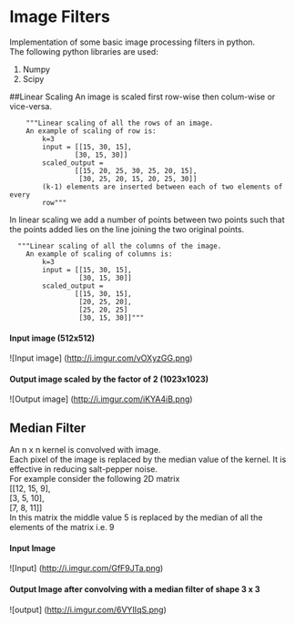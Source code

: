 # Image Filters
Implementation of some basic image processing filters in python.  
The following python libraries are used:  
1. Numpy
2. Scipy


##Linear Scaling
An image is scaled first row-wise then colum-wise or vice-versa.  

        """Linear scaling of all the rows of an image.
        An example of scaling of row is:
            k=3
            input = [[15, 30, 15],
                    [30, 15, 30]]
            scaled_output =
                    [[15, 20, 25, 30, 25, 20, 15],
                     [30, 25, 20, 15, 20, 25, 30]]
            (k-1) elements are inserted between each of two elements of every
            row"""  
In linear scaling we add a number of points between two points such that the points added lies on the line joining the two original points.  


      """Linear scaling of all the columns of the image.
        An example of scaling of columns is:
            k=3
            input = [[15, 30, 15],
                     [30, 15, 30]]
            scaled_output =
                    [[15, 30, 15],
                     [20, 25, 20],
                     [25, 20, 25]
                     [30, 15, 30]]"""  
                     
#### Input image (512x512)
![Input image] (http://i.imgur.com/vOXyzGG.png)
#### Output image scaled by the factor of 2 (1023x1023) 
![Output image] (http://i.imgur.com/iKYA4iB.png)

## Median Filter

An n x n kernel is convolved with image.  
Each pixel of the image is replaced by the median value of the kernel. It is effective in reducing salt-pepper noise.  
For example consider the following 2D matrix  
				[[12, 15, 9],  
				 [3, 5, 10],  
				 [7, 8, 11]]  
In this matrix the middle value 5 is replaced by the median of all the elements of the matrix i.e. 9

#### Input Image
![Input] (http://i.imgur.com/GfF9JTa.png)

#### Output Image after convolving with a median filter of shape 3 x 3
![output] (http://i.imgur.com/6VYIIqS.png)
